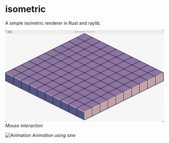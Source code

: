 # isometric

A simple isometric renderer in Rust and raylib.

![Mouse interaction](gif/mouse.gif)
*Mouse interaction*

![Animation](gif/wave.gif)
*Animation using sine*